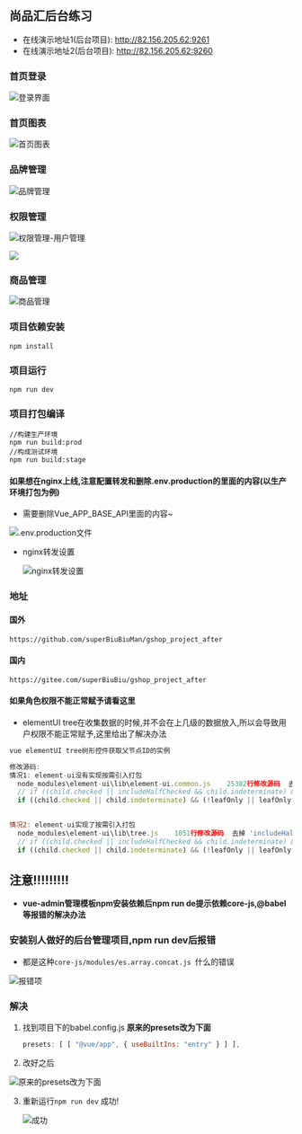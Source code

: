 ## 尚品汇后台练习

* 在线演示地址1(后台项目): http://82.156.205.62:9261
* 在线演示地址2(后台项目): http://82.156.205.62:9260

### 首页登录

![登录界面](README.assets/202205161600234.png)

### 首页图表

![首页图表](README.assets/202205161601799.png)

### 品牌管理

![品牌管理](README.assets/202205161601468.png)

### 权限管理

![权限管理-用户管理](README.assets/202205161602080.png)

![](README.assets/202205161600121.png)

### 商品管理

![商品管理](README.assets/202205161601594.png)

### 项目依赖安装

```
npm install
```

### 项目运行
```
npm run dev
```

### 项目打包编译
```
//构建生产环境
npm run build:prod
//构成测试环境
npm run build:stage
```

#### 如果想在nginx上线,注意配置转发和删除.env.production的里面的内容(以生产环境打包为例)

* 需要删除Vue_APP_BASE_API里面的内容~

![.env.production文件](README.assets/202205161644946.png)

* nginx转发设置

  ![nginx转发设置](README.assets/202205161646156.png)

### 地址

#### 国外
```
https://github.com/superBiuBiuMan/gshop_project_after
```
#### 国内
```
https://gitee.com/superBiuBiu/gshop_project_after
```

#### 如果角色权限不能正常赋予请看这里

* elementUI tree在收集数据的时候,并不会在上几级的数据放入,所以会导致用户权限不能正常赋予,这里给出了解决办法

```javascript
vue elementUI tree树形控件获取父节点ID的实例

修改源码:
情况1: element-ui没有实现按需引入打包
  node_modules\element-ui\lib\element-ui.common.js    25382行修改源码  去掉 'includeHalfChecked &&'
  // if ((child.checked || includeHalfChecked && child.indeterminate) && (!leafOnly || leafOnly && child.isLeaf)) {
  if ((child.checked || child.indeterminate) && (!leafOnly || leafOnly && child.isLeaf)) {

      
情况2: element-ui实现了按需引入打包
  node_modules\element-ui\lib\tree.js    1051行修改源码  去掉 'includeHalfChecked &&'
  // if ((child.checked || includeHalfChecked && child.indeterminate) && (!leafOnly || leafOnly && child.isLeaf)) {
  if ((child.checked || child.indeterminate) && (!leafOnly || leafOnly && child.isLeaf)) {

```

## 注意!!!!!!!!!

* **vue-admin管理模板npm安装依赖后npm run de提示依赖core-js,@babel等报错的解决办法**

### 安装别人做好的后台管理项目,npm run dev后报错

* 都是这种`core-js/modules/es.array.concat.js `什么的错误

![报错项](README.assets/202205151908067.png)

### 解决

1. 找到项目下的babel.config.js **原来的presets改为下面**

   ```javascript
   presets: [ [ "@vue/app", { useBuiltIns: "entry" } ] ],
   ```

2. 改好之后

![原来的presets改为下面](README.assets/202205151909614.png)

3. 重新运行`npm run dev` 成功!

   ![成功](README.assets/202205151910231.png)
